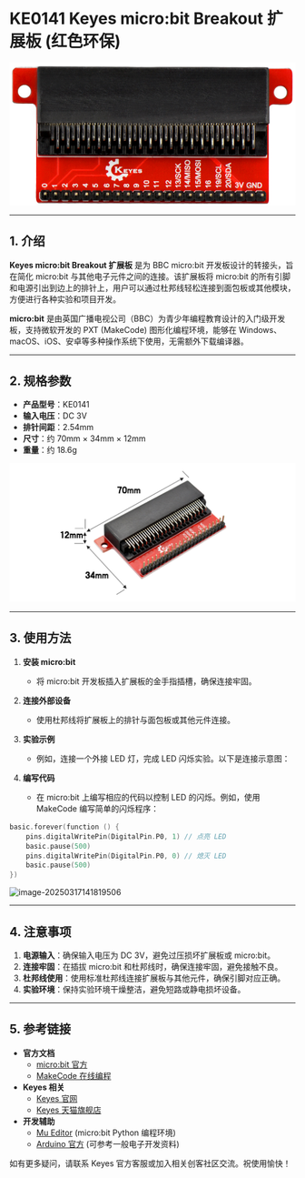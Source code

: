 # KE0141 Keyes micro:bit Breakout 扩展板 (红色环保)

![image-20250317141630830](media/image-20250317141630830.png)

---

## 1. 介绍
**Keyes micro:bit Breakout 扩展板** 是为 BBC micro:bit 开发板设计的转接头，旨在简化 micro:bit 与其他电子元件之间的连接。该扩展板将 micro:bit 的所有引脚和电源引出到边上的排针上，用户可以通过杜邦线轻松连接到面包板或其他模块，方便进行各种实验和项目开发。

**micro:bit** 是由英国广播电视公司（BBC）为青少年编程教育设计的入门级开发板，支持微软开发的 PXT (MakeCode) 图形化编程环境，能够在 Windows、macOS、iOS、安卓等多种操作系统下使用，无需额外下载编译器。

---

## 2. 规格参数
- **产品型号**：KE0141  
- **输入电压**：DC 3V  
- **排针间距**：2.54mm  
- **尺寸**：约 70mm × 34mm × 12mm  
- **重量**：约 18.6g  

![image-20250319083933342](media/image-20250319083933342.png)

---

## 3. 使用方法
1. **安装 micro:bit**  
   - 将 micro:bit 开发板插入扩展板的金手指插槽，确保连接牢固。  
2. **连接外部设备**  
   - 使用杜邦线将扩展板上的排针与面包板或其他元件连接。  
3. **实验示例**  
   - 例如，连接一个外接 LED 灯，完成 LED 闪烁实验。以下是连接示意图：

4. **编写代码**  
   - 在 micro:bit 上编写相应的代码以控制 LED 的闪烁。例如，使用 MakeCode 编写简单的闪烁程序：

```cpp
basic.forever(function () {
    pins.digitalWritePin(DigitalPin.P0, 1) // 点亮 LED
    basic.pause(500)
    pins.digitalWritePin(DigitalPin.P0, 0) // 熄灭 LED
    basic.pause(500)
})
```

![image-20250317141819506](media/image-20250317141819506.png)

-------

## 4. 注意事项

1. **电源输入**：确保输入电压为 DC 3V，避免过压损坏扩展板或 micro:bit。  
2. **连接牢固**：在插拔 micro:bit 和杜邦线时，确保连接牢固，避免接触不良。  
3. **杜邦线使用**：使用标准杜邦线连接扩展板与其他元件，确保引脚对应正确。  
4. **实验环境**：保持实验环境干燥整洁，避免短路或静电损坏设备。

---

## 5. 参考链接
- **官方文档**  
  - [micro:bit 官方](https://microbit.org/)  
  - [MakeCode 在线编程](https://makecode.microbit.org/)  
- **Keyes 相关**  
  - [Keyes 官网](http://www.keyestudio.com/)  
  - [Keyes 天猫旗舰店](https://keyes.tmall.com/)  
- **开发辅助**  
  - [Mu Editor](https://codewith.mu/) (micro:bit Python 编程环境)  
  - [Arduino 官方](https://www.arduino.cc/) (可参考一般电子开发资料)

如有更多疑问，请联系 Keyes 官方客服或加入相关创客社区交流。祝使用愉快！